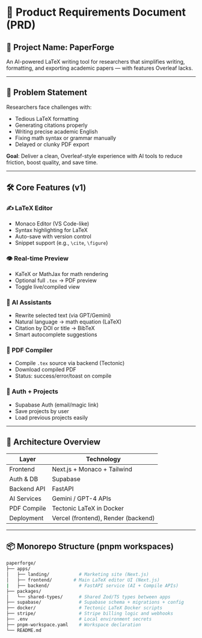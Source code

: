 # 📄 Product Requirements Document (PRD)

## 🧠 Project Name: PaperForge  
An AI-powered LaTeX writing tool for researchers that simplifies writing, formatting, and exporting academic papers — with features Overleaf lacks.

---

## 🎯 Problem Statement

Researchers face challenges with:
- Tedious LaTeX formatting
- Generating citations properly
- Writing precise academic English
- Fixing math syntax or grammar manually
- Delayed or clunky PDF export

**Goal**: Deliver a clean, Overleaf-style experience with AI tools to reduce friction, boost quality, and save time.

---

## 🛠️ Core Features (v1)

### ✍️ LaTeX Editor
- Monaco Editor (VS Code-like)
- Syntax highlighting for LaTeX
- Auto-save with version control
- Snippet support (e.g., `\cite`, `\figure`)

### 👁️ Real-time Preview
- KaTeX or MathJax for math rendering
- Optional full `.tex` → PDF preview
- Toggle live/compiled view

### 🤖 AI Assistants
- Rewrite selected text (via GPT/Gemini)
- Natural language → math equation (LaTeX)
- Citation by DOI or title → BibTeX
- Smart autocomplete suggestions

### 📄 PDF Compiler
- Compile `.tex` source via backend (Tectonic)
- Download compiled PDF
- Status: success/error/toast on compile

### 🔐 Auth + Projects
- Supabase Auth (email/magic link)
- Save projects by user
- Load previous projects easily

---

## 🧱 Architecture Overview

| Layer        | Technology                    |
|--------------|-------------------------------|
| Frontend     | Next.js + Monaco + Tailwind   |
| Auth & DB    | Supabase                      |
| Backend API  | FastAPI                       |
| AI Services  | Gemini / GPT-4 APIs           |
| PDF Compile  | Tectonic LaTeX in Docker      |
| Deployment   | Vercel (frontend), Render (backend)

---

## 📦 Monorepo Structure (pnpm workspaces)

```bash
paperforge/
├── apps/
│   ├── landing/           # Marketing site (Next.js)
│   ├── frontend/        # Main LaTeX editor UI (Next.js)
|   ├── backend/           # FastAPI service (AI + Compile APIs)
├── packages/
│   └── shared-types/      # Shared Zod/TS types between apps
├── supabase/              # Supabase schema + migrations + config
├── docker/                # Tectonic LaTeX Docker scripts
├── stripe/                # Stripe billing logic and webhooks
├── .env                   # Local environment secrets
├── pnpm-workspace.yaml    # Workspace declaration
└── README.md
